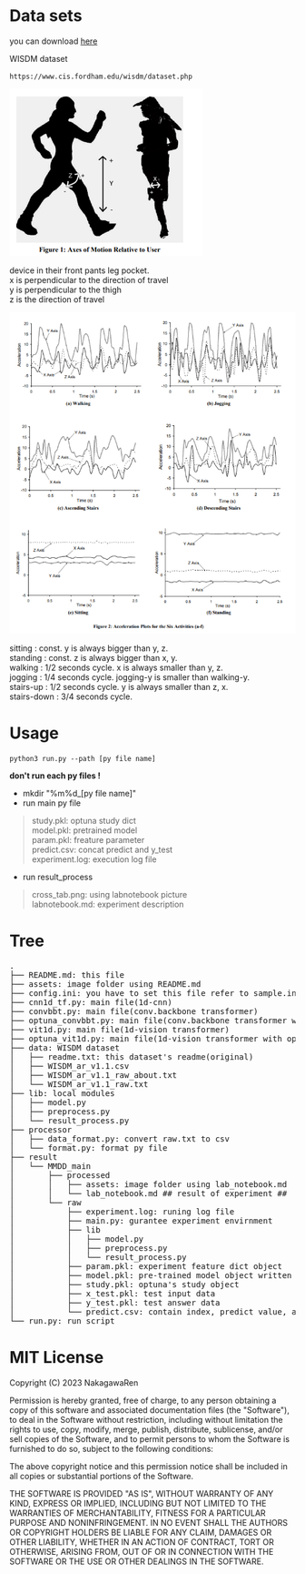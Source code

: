 # Data sets

you can download [here](https://www.cis.fordham.edu/wisdm/dataset.php)  

WISDM dataset

```
https://www.cis.fordham.edu/wisdm/dataset.php
```

![alt](./assets/axes-of-motion.png)

device in their front pants leg pocket.  
x is perpendicular to the direction of travel  
y is perpendicular to the thigh  
z is the direction of travel  

![alt](./assets/plot-six-activities.png)

sitting		: const. y is always bigger than y, z.  
standing	: const. z is always bigger than x, y.  
walking		: 1/2 seconds cycle. x is always smaller than y, z.  
jogging		: 1/4 seconds cycle. jogging-y is smaller than walking-y.   
stairs-up	: 1/2 seconds cycle. y is always smaller than z, x.  
stairs-down	: 3/4 seconds cycle.  

# Usage

```python3
python3 run.py --path [py file name]  
```

**don't run each py files !**

- mkdir "%m%d_[py file name]"
- run main py file
> study.pkl: optuna study dict  
> model.pkl: pretrained model  
> param.pkl: freature parameter  
> predict.csv: concat predict and y_test  
> experiment.log: execution log file  
- run result_process
> cross_tab.png: using labnotebook picture  
> labnotebook.md: experiment description  

# Tree

<pre>
.
├── README.md: this file
├── assets: image folder using README.md
├── config.ini: you have to set this file refer to sample.ini
├── cnn1d_tf.py: main file(1d-cnn)
├── convbbt.py: main file(conv.backbone transformer)
├── optuna_convbbt.py: main file(conv.backbone transformer with optuna)
├── vit1d.py: main file(1d-vision transformer)
├── optuna_vit1d.py: main file(1d-vision transformer with optuna)
├── data: WISDM dataset
│   ├── readme.txt: this dataset's readme(original)
│   ├── WISDM_ar_v1.1.csv
│   ├── WISDM_ar_v1.1_raw_about.txt
│   └── WISDM_ar_v1.1_raw.txt
├── lib: local modules
│   ├── model.py
│   ├── preprocess.py
│   └── result_process.py
├── processor
│   ├── data_format.py: convert raw.txt to csv
│   └── format.py: format py file
├── result
│   └── MMDD_main
│       ├── processed
│       │   ├── assets: image folder using lab_notebook.md
│       │   └── lab_notebook.md ## result of experiment ##
│       └── raw
│           ├── experiment.log: runing log file
│           ├── main.py: gurantee experiment envirnment
│           ├── lib
│           │   ├── model.py
│           │   ├── preprocess.py
│           │   └── result_process.py
│           ├── param.pkl: experiment feature dict object
│           ├── model.pkl: pre-trained model object written in Pytorch
│           ├── study.pkl: optuna's study object
│           ├── x_test.pkl: test input data
│           ├── y_test.pkl: test answer data
│           └── predict.csv: contain index, predict value, answer value
└── run.py: run script
</pre>

# MIT License

Copyright (C) 2023 NakagawaRen

Permission is hereby granted, free of charge, to any person obtaining a copy of this software and associated documentation files (the "Software"), to deal in the Software without restriction, including without limitation the rights to use, copy, modify, merge, publish, distribute, sublicense, and/or sell copies of the Software, and to permit persons to whom the Software is furnished to do so, subject to the following conditions:

The above copyright notice and this permission notice shall be included in all copies or substantial portions of the Software.

THE SOFTWARE IS PROVIDED "AS IS", WITHOUT WARRANTY OF ANY KIND, EXPRESS OR IMPLIED, INCLUDING BUT NOT LIMITED TO THE WARRANTIES OF MERCHANTABILITY, FITNESS FOR A PARTICULAR PURPOSE AND NONINFRINGEMENT. IN NO EVENT SHALL THE AUTHORS OR COPYRIGHT HOLDERS BE LIABLE FOR ANY CLAIM, DAMAGES OR OTHER LIABILITY, WHETHER IN AN ACTION OF CONTRACT, TORT OR OTHERWISE, ARISING FROM, OUT OF OR IN CONNECTION WITH THE SOFTWARE OR THE USE OR OTHER DEALINGS IN THE SOFTWARE.

